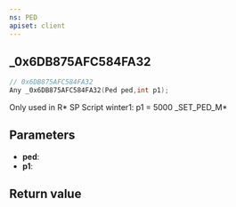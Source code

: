 ```yaml
---
ns: PED
apiset: client
---
```

## _0x6DB875AFC584FA32

```c
// 0x6DB875AFC584FA32
Any _0x6DB875AFC584FA32(Ped ped,int p1);
```

Only used in R* SP Script winter1: p1 = 5000
_SET_PED_M*

## Parameters
* **ped**:
* **p1**:

## Return value